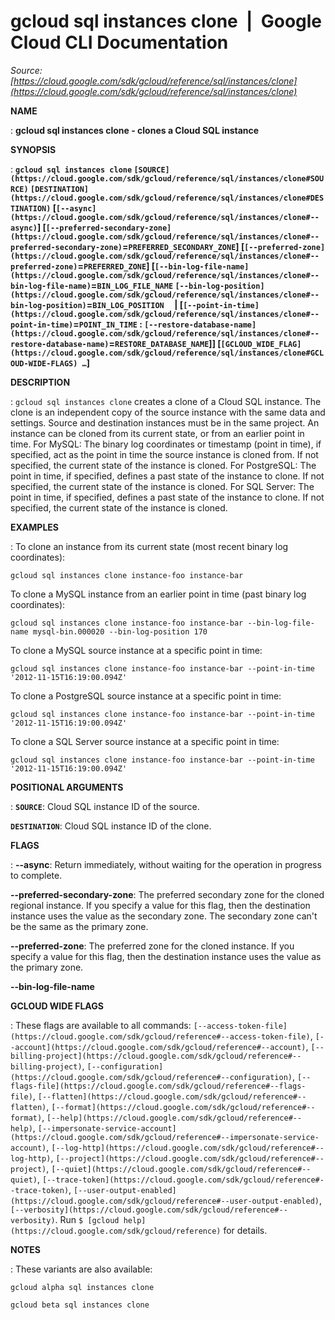 # gcloud sql instances clone  |  Google Cloud CLI Documentation

*Source: [https://cloud.google.com/sdk/gcloud/reference/sql/instances/clone](https://cloud.google.com/sdk/gcloud/reference/sql/instances/clone)*

**NAME**

: **gcloud sql instances clone - clones a Cloud SQL instance**

**SYNOPSIS**

: **`gcloud sql instances clone` `[SOURCE](https://cloud.google.com/sdk/gcloud/reference/sql/instances/clone#SOURCE)` `[DESTINATION](https://cloud.google.com/sdk/gcloud/reference/sql/instances/clone#DESTINATION)` [`[--async](https://cloud.google.com/sdk/gcloud/reference/sql/instances/clone#--async)`] [`[--preferred-secondary-zone](https://cloud.google.com/sdk/gcloud/reference/sql/instances/clone#--preferred-secondary-zone)`=`PREFERRED_SECONDARY_ZONE`] [`[--preferred-zone](https://cloud.google.com/sdk/gcloud/reference/sql/instances/clone#--preferred-zone)`=`PREFERRED_ZONE`] [`[--bin-log-file-name](https://cloud.google.com/sdk/gcloud/reference/sql/instances/clone#--bin-log-file-name)`=`BIN_LOG_FILE_NAME` `[--bin-log-position](https://cloud.google.com/sdk/gcloud/reference/sql/instances/clone#--bin-log-position)`=`BIN_LOG_POSITION`     | [`[--point-in-time](https://cloud.google.com/sdk/gcloud/reference/sql/instances/clone#--point-in-time)`=`POINT_IN_TIME` : `[--restore-database-name](https://cloud.google.com/sdk/gcloud/reference/sql/instances/clone#--restore-database-name)`=`RESTORE_DATABASE_NAME`]] [`[GCLOUD_WIDE_FLAG](https://cloud.google.com/sdk/gcloud/reference/sql/instances/clone#GCLOUD-WIDE-FLAGS) …`]**

**DESCRIPTION**

: `gcloud sql instances clone` creates a clone of a Cloud SQL instance.
The clone is an independent copy of the source instance with the same data and
settings. Source and destination instances must be in the same project. An
instance can be cloned from its current state, or from an earlier point in time.
For MySQL: The binary log coordinates or timestamp (point in time), if
specified, act as the point in time the source instance is cloned from. If not
specified, the current state of the instance is cloned.
For PostgreSQL: The point in time, if specified, defines a past state of the
instance to clone. If not specified, the current state of the instance is
cloned.
For SQL Server: The point in time, if specified, defines a past state of the
instance to clone. If not specified, the current state of the instance is
cloned.

**EXAMPLES**

: To clone an instance from its current state (most recent binary log
coordinates):

```
gcloud sql instances clone instance-foo instance-bar
```

To clone a MySQL instance from an earlier point in time (past binary log
coordinates):

```
gcloud sql instances clone instance-foo instance-bar --bin-log-file-name mysql-bin.000020 --bin-log-position 170
```

To clone a MySQL source instance at a specific point in time:

```
gcloud sql instances clone instance-foo instance-bar --point-in-time '2012-11-15T16:19:00.094Z'
```

To clone a PostgreSQL source instance at a specific point in time:

```
gcloud sql instances clone instance-foo instance-bar --point-in-time '2012-11-15T16:19:00.094Z'
```

To clone a SQL Server source instance at a specific point in time:

```
gcloud sql instances clone instance-foo instance-bar --point-in-time '2012-11-15T16:19:00.094Z'
```

**POSITIONAL ARGUMENTS**

: **`SOURCE`**:
Cloud SQL instance ID of the source.

**`DESTINATION`**:
Cloud SQL instance ID of the clone.

**FLAGS**

: **--async**:
Return immediately, without waiting for the operation in progress to complete.

**--preferred-secondary-zone**:
The preferred secondary zone for the cloned regional instance. If you specify a
value for this flag, then the destination instance uses the value as the
secondary zone. The secondary zone can't be the same as the primary zone.

**--preferred-zone**:
The preferred zone for the cloned instance. If you specify a value for this
flag, then the destination instance uses the value as the primary zone.

**--bin-log-file-name**

**GCLOUD WIDE FLAGS**

: These flags are available to all commands: `[--access-token-file](https://cloud.google.com/sdk/gcloud/reference#--access-token-file)`,
`[--account](https://cloud.google.com/sdk/gcloud/reference#--account)`, `[--billing-project](https://cloud.google.com/sdk/gcloud/reference#--billing-project)`,
`[--configuration](https://cloud.google.com/sdk/gcloud/reference#--configuration)`,
`[--flags-file](https://cloud.google.com/sdk/gcloud/reference#--flags-file)`,
`[--flatten](https://cloud.google.com/sdk/gcloud/reference#--flatten)`, `[--format](https://cloud.google.com/sdk/gcloud/reference#--format)`, `[--help](https://cloud.google.com/sdk/gcloud/reference#--help)`, `[--impersonate-service-account](https://cloud.google.com/sdk/gcloud/reference#--impersonate-service-account)`,
`[--log-http](https://cloud.google.com/sdk/gcloud/reference#--log-http)`,
`[--project](https://cloud.google.com/sdk/gcloud/reference#--project)`, `[--quiet](https://cloud.google.com/sdk/gcloud/reference#--quiet)`, `[--trace-token](https://cloud.google.com/sdk/gcloud/reference#--trace-token)`, `[--user-output-enabled](https://cloud.google.com/sdk/gcloud/reference#--user-output-enabled)`,
`[--verbosity](https://cloud.google.com/sdk/gcloud/reference#--verbosity)`.
Run `$ [gcloud help](https://cloud.google.com/sdk/gcloud/reference)` for details.

**NOTES**

: These variants are also available:

```
gcloud alpha sql instances clone
```

```
gcloud beta sql instances clone
```
